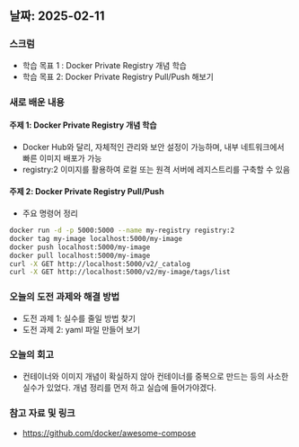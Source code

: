 ## 날짜: 2025-02-11

### 스크럼
- 학습 목표 1 : Docker Private Registry 개념 학습
- 학습 목표 2: Docker Private Registry Pull/Push 해보기

### 새로 배운 내용
#### 주제 1: Docker Private Registry 개념 학습
- Docker Hub와 달리, 자체적인 관리와 보안 설정이 가능하며, 내부 네트워크에서 빠른 이미지 배포가 가능
- registry:2 이미지를 활용하여 로컬 또는 원격 서버에 레지스트리를 구축할 수 있음

#### 주제 2: Docker Private Registry Pull/Push
- 주요 명령어 정리
```sh
docker run -d -p 5000:5000 --name my-registry registry:2
docker tag my-image localhost:5000/my-image
docker push localhost:5000/my-image
docker pull localhost:5000/my-image
curl -X GET http://localhost:5000/v2/_catalog
curl -X GET http://localhost:5000/v2/my-image/tags/list
```

### 오늘의 도전 과제와 해결 방법
- 도전 과제 1:  실수를 줄일 방법 찾기
- 도전 과제 2: yaml 파일 만들어 보기

### 오늘의 회고
- 컨테이너와 이미지 개념이 확실하지 않아 컨테이너를 중복으로 만드는 등의 사소한 실수가 있었다. 개념 정리를 먼저 하고 실습에 들어가야겠다. 

### 참고 자료 및 링크
- https://github.com/docker/awesome-compose
